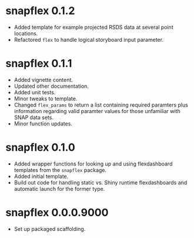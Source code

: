 # snapflex 0.1.2

* Added template for example projected RSDS data at several point locations.
* Refactored `flex` to handle logical storyboard input parameter.

# snapflex 0.1.1

* Added vignette content.
* Updated other documentation.
* Added unit tests.
* Minor tweaks to template.
* Changed `flex_params` to return a list containing required paramters plus information regarding valid paramter values for those unfamiliar with SNAP data sets.
* Minor function updates.

# snapflex 0.1.0

* Added wrapper functions for looking up and using flexdashboard templates from the `snapflex` package.
* Added initial template.
* Build out code for handling static vs. Shiny runtime flexdashboards and automatic launch for the former type.

# snapflex 0.0.0.9000

* Set up packaged scaffolding.
